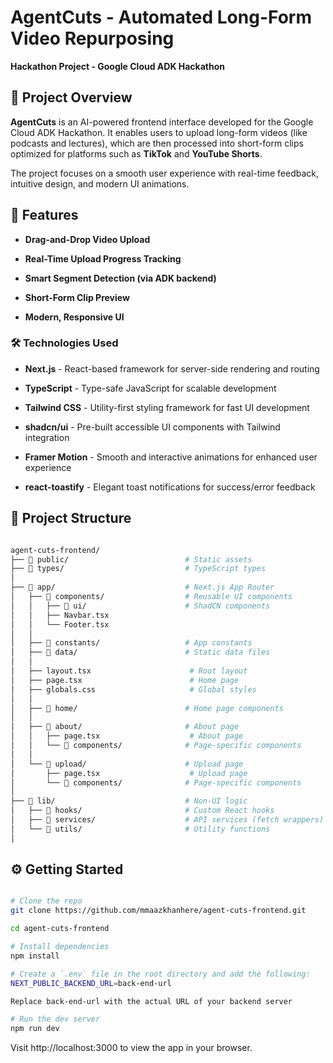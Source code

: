 # AgentCuts - Automated Long-Form Video Repurposing

**Hackathon Project - Google Cloud ADK Hackathon**

## 📌 Project Overview

**AgentCuts** is an AI-powered frontend interface developed for the Google Cloud ADK Hackathon. It enables users to upload long-form videos (like podcasts and lectures), which are then processed into short-form clips optimized for platforms such as **TikTok** and **YouTube Shorts**.

The project focuses on a smooth user experience with real-time feedback, intuitive design, and modern UI animations.

## 🚀 Features

- **Drag-and-Drop Video Upload**

- **Real-Time Upload Progress Tracking**

- **Smart Segment Detection (via ADK backend)**

- **Short-Form Clip Preview**

- **Modern, Responsive UI**

### 🛠️ Technologies Used

- **Next.js** - React-based framework for server-side rendering and routing

- **TypeScript** - Type-safe JavaScript for scalable development

- **Tailwind CSS** - Utility-first styling framework for fast UI development

- **shadcn/ui** - Pre-built accessible UI components with Tailwind integration

- **Framer Motion** - Smooth and interactive animations for enhanced user experience

- **react-toastify** - Elegant toast notifications for success/error feedback

## 📁 Project Structure

```bash

agent-cuts-frontend/
├── 📁 public/                          # Static assets
├── 📁 types/                           # TypeScript types
│
├── 📁 app/                             # Next.js App Router
│   ├── 📁 components/                  # Reusable UI components
│   │   ├── 📁 ui/                      # ShadCN components
│   │   ├── Navbar.tsx                  
│   │   └── Footer.tsx                  
│   │
│   ├── 📁 constants/                   # App constants
│   ├── 📁 data/                        # Static data files
│   │
│   ├── layout.tsx                      # Root layout
│   ├── page.tsx                        # Home page
│   ├── globals.css                     # Global styles
│   │
│   ├── 📁 home/                        # Home page components
│   │
│   ├── 📁 about/                       # About page
│   │   ├── page.tsx                    # About page
│   │   └── 📁 components/              # Page-specific components
│   │
│   └── 📁 upload/                      # Upload page
│       ├── page.tsx                    # Upload page 
│       └── 📁 components/              # Page-specific components
│
├── 📁 lib/                             # Non-UI logic
│   ├── 📁 hooks/                       # Custom React hooks
│   ├── 📁 services/                    # API services (fetch wrappers)
│   └── 📁 utils/                       # Utility functions
│

```

## ⚙️ Getting Started

```bash

# Clone the repo
git clone https://github.com/mmaazkhanhere/agent-cuts-frontend.git

cd agent-cuts-frontend

# Install dependencies
npm install

# Create a `.env` file in the root directory and add the following:
NEXT_PUBLIC_BACKEND_URL=back-end-url

Replace back-end-url with the actual URL of your backend server

# Run the dev server
npm run dev

```

Visit http://localhost:3000 to view the app in your browser.
